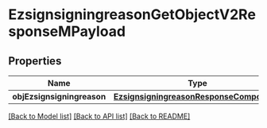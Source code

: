 # EzsignsigningreasonGetObjectV2ResponseMPayload

## Properties
Name | Type | Description | Notes
------------ | ------------- | ------------- | -------------
**objEzsignsigningreason** | [**EzsignsigningreasonResponseCompound***](EzsignsigningreasonResponseCompound.md) |  | 

[[Back to Model list]](../README.md#documentation-for-models) [[Back to API list]](../README.md#documentation-for-api-endpoints) [[Back to README]](../README.md)


